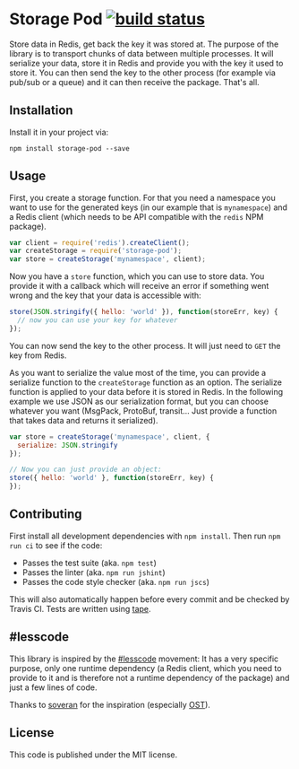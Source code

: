 # Storage Pod [![build status](https://travis-ci.org/moonglum/storage-pod.svg)](https://travis-ci.org/moonglum/storage-pod)

Store data in Redis, get back the key it was stored at. The purpose of the library is to transport chunks of data between multiple processes. It will serialize your data, store it in Redis and provide you with the key it used to store it. You can then send the key to the other process (for example via pub/sub or a queue) and it can then receive the package. That's all.

## Installation

Install it in your project via:

```
npm install storage-pod --save
```

## Usage

First, you create a storage function. For that you need a namespace you want to use for the generated keys (in our example that is `mynamespace`) and a Redis client (which needs to be API compatible with the `redis` NPM package).

```js
var client = require('redis').createClient();
var createStorage = require('storage-pod');
var store = createStorage('mynamespace', client);
```

Now you have a `store` function, which you can use to store data. You provide it with a callback which will receive an error if something went wrong and the key that your data is accessible with:

```js
store(JSON.stringify({ hello: 'world' }), function(storeErr, key) {
  // now you can use your key for whatever
});
```

You can now send the key to the other process. It will just need to `GET` the key from Redis.

As you want to serialize the value most of the time, you can provide a serialize function to the `createStorage` function as an option. The serialize function is applied to your data before it is stored in Redis. In the following example we use JSON as our serialization format, but you can choose whatever you want (MsgPack, ProtoBuf, transit... Just provide a function that takes data and returns it serialized).

```js
var store = createStorage('mynamespace', client, {
  serialize: JSON.stringify
});

// Now you can just provide an object:
store({ hello: 'world' }, function(storeErr, key) {
});
```

## Contributing

First install all development dependencies with `npm install`. Then run `npm run ci` to see if the code:

* Passes the test suite (aka. `npm test`)
* Passes the linter (aka. `npm run jshint`)
* Passes the code style checker (aka. `npm run jscs`)

This will also automatically happen before every commit and be checked by Travis CI. Tests are written using [tape](https://github.com/substack/tape).

## #lesscode

This library is inspired by the [\#lesscode](http://lesscode.is) movement: It has a very specific purpose, only one runtime dependency (a Redis client, which you need to provide to it and is therefore not a runtime dependency of the package) and just a few lines of code.

Thanks to [soveran](http://github.com/soveran) for the inspiration (especially [OST](https://github.com/soveran/ost)).

## License

This code is published under the MIT license.
